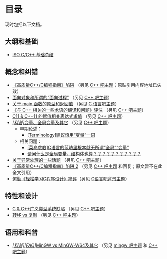 ﻿# 目录

现时包括以下文档。

## 大纲和基础

* [ISO C/C++ 基础总结](c-cpp-fundamental.md)

## 概念和纠错

* [《高质量C++/C编程指南》陷阱](high-quality-c-cpp-programing-guide-trap.md) （另见 [C++ 吧主题](http://tieba.baidu.com/p/1051426693)；原贴引用内容地址已失效）
* [面向对象和所谓的“面向过程”](OO-and-procedural-oriented-mist.md) （另见 [C++ 吧主题](http://tieba.baidu.com/p/1912906851)）
* [关于 main 函数的原型和返回值](main-function.md) （另见 [C 语言吧主题](http://tieba.baidu.com/p/1969958655)）
* [《与 C++ 相关的一些术语的翻译和问题》评注](cpp-term-translation-comment.md) （另见 [C++ 吧主题](http://tieba.baidu.com/p/2070464220)）
* [C11 & C++11 的赋值相关表达式求值](c11-cpp11-assignment.md) （另见 [C++ 吧主题](http://tieba.baidu.com/p/2091426198)）
* [_[科普]_&#8203;变量、全局变量及其它](variables.md) （另见 [C++ 吧主题](http://tieba.baidu.com/p/2126721044)）
	* 早期论述：
		* [[Terminology]建议慎用“变量”一词](http://tieba.baidu.com/p/1316351174)
	* 相关问题：
		* [[菜鸟求教]C语言的范畴里根本就无所谓“全局”“变量”](http://tieba.baidu.com/p/2111194416)
		* [请问什么是全局变量，结构体也算？？？？？？？？？？？](http://tieba.baidu.com/p/3884720952)
* [关于异常处理的一些话题](cpp-exceptions.md) （另见 [C++ 吧主题](http://tieba.baidu.com/p/2201116330)）
* [《高质量C++/C编程指南》陷阱 2](high-quality-c-cpp-programing-guide-trap-2.md) （另见 [C++ 吧主题](http://tieba.baidu.com/p/2262386913) 和回复；原文暂不在此全文引用）
* [何勤《轻松学习C程序设计》简评](learning-c-programing-note.md)（另见 [C语言吧背景主题](http://tieba.baidu.com/p/2621752149)）

## 特性和设计

* [C & C++广义类型系统缺陷](c-cpp-generic-type-system-defect.md) （另见 [C++ 吧主题](http://tieba.baidu.com/p/2272468675)）
* [转移 vs 复制](move-vs-copy.md) （另见 [C++ 吧主题](http://tieba.baidu.com/p/2403773958)）

## 语用和科普

* [_[科普]_&#8203;_[FAQ]_&#8203;MinGW vs MinGW-W64及其它](mingw-vs-mingw-v64.md) （另见 [mingw 吧主题](http://tieba.baidu.com/p/3186232510) 和 [C++ 吧主题](http://tieba.baidu.com/p/3186234212)）

